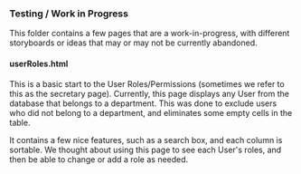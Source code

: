 ### Testing / Work in Progress
This folder contains a few pages that are a work-in-progress, with different storyboards or ideas that may or may not be currently abandoned.

#### userRoles.html
This is a basic start to the User Roles/Permissions (sometimes we refer to this as the secretary page). Currently, this page displays any User from the database that belongs to a department. This was done to exclude users who did not belong to a department, and eliminates some empty cells in the table.

It contains a few nice features, such as a search box, and each column is sortable. We thought about using this page to see each User's roles, and then be able to change or add a role as needed. 
